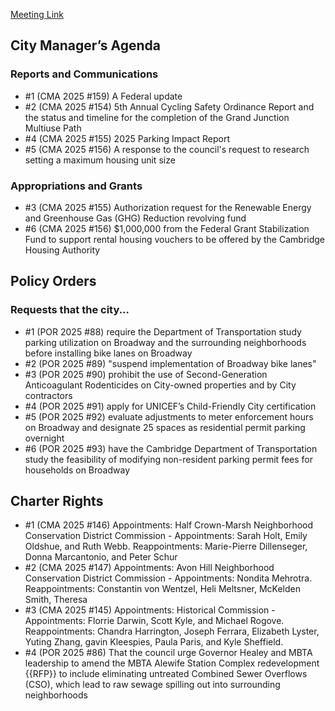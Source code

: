[Meeting Link](https://cambridgema.iqm2.com/Citizens/Detail_Meeting.aspx?ID=4656)

## City Manager’s Agenda

### Reports and Communications
- #1 (CMA 2025 #159) A Federal update
- #2 (CMA 2025 #154) 5th Annual Cycling Safety Ordinance Report and the status and timeline for the completion of the Grand Junction Multiuse Path
- #4 (CMA 2025 #155) 2025 Parking Impact Report
- #5 (CMA 2025 #156) A response to the council's request to research setting a maximum housing unit size

### Appropriations and Grants
- #3 (CMA 2025 #155) Authorization request for the Renewable Energy and Greenhouse Gas (GHG) Reduction revolving fund
- #6 (CMA 2025 #156) $1,000,000 from the Federal Grant Stabilization Fund to support rental housing vouchers to be offered by the Cambridge Housing Authority

## Policy Orders
### Requests that the city...
- #1 (POR 2025 #88) require the Department of Transportation study parking utilization on Broadway and the surrounding neighborhoods before installing bike lanes on Broadway
- #2 (POR 2025 #89) "suspend implementation of Broadway bike lanes"
- #3 (POR 2025 #90) prohibit the use of Second-Generation Anticoagulant Rodenticides on City-owned properties and by City contractors
- #4 (POR 2025 #91) apply for UNICEF’s Child-Friendly City certification
- #5 (POR 2025 #92) evaluate adjustments to meter enforcement hours on Broadway and designate 25 spaces as residential permit parking overnight
- #6 (POR 2025 #93) have the Cambridge Department of Transportation study the feasibility of modifying non-resident parking permit fees for households on Broadway

## Charter Rights
- #1 (CMA 2025 #146) Appointments: Half Crown-Marsh Neighborhood Conservation District Commission - Appointments: Sarah Holt, Emily Oldshue, and Ruth Webb. Reappointments: Marie-Pierre Dillenseger, Donna Marcantonio, and Peter Schur
- #2 (CMA 2025 #147) Appointments: Avon Hill Neighborhood Conservation District Commission - Appointments: Nondita Mehrotra. Reappointments: Constantin von Wentzel, Heli Meltsner, McKelden Smith, Theresa
- #3 (CMA 2025 #145) Appointments: Historical Commission - Appointments: Florrie Darwin, Scott Kyle, and Michael Rogove. Reappointments: Chandra Harrington, Joseph Ferrara, Elizabeth Lyster, Yuting Zhang, gavin Kleespies, Paula Paris, and Kyle Sheffield.
- #4 (POR 2025 #86) That the council urge Governor Healey and MBTA leadership to amend the MBTA Alewife Station Complex redevelopment {{RFP}} to include eliminating untreated Combined Sewer Overflows (CSO), which lead to raw sewage spilling out into surrounding neighborhoods
